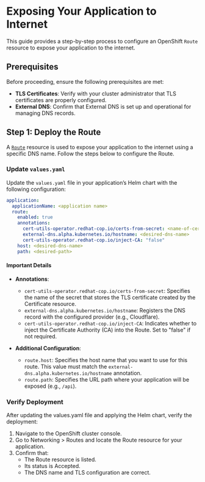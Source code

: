 # Exposing Your Application to Internet

This guide provides a step-by-step process to configure an OpenShift `Route` resource to expose your application to the internet.

## Prerequisites

Before proceeding, ensure the following prerequisites are met:
- **TLS Certificates**: Verify with your cluster administrator that TLS certificates are properly configured.
- **External DNS**: Confirm that External DNS is set up and operational for managing DNS records.

## Step 1: Deploy the Route

A [`Route`](https://docs.openshift.com/container-platform/4.17/networking/routes/route-configuration.html) resource is used to expose your application to the internet using a specific DNS name. Follow the steps below to configure the Route.

### Update `values.yaml`

Update the `values.yaml` file in your application’s Helm chart with the following configuration:

```yaml
application:
  applicationName: <application name>
  route:
    enabled: true
    annotations:
      cert-utils-operator.redhat-cop.io/certs-from-secret: <name-of-certificate-secret>
      external-dns.alpha.kubernetes.io/hostname: <desired-dns-name>
      cert-utils-operator.redhat-cop.io/inject-CA: "false"
    host: <desired-dns-name>
    path: <desired-path>
```

#### Important Details

- **Annotations**:
    - `cert-utils-operator.redhat-cop.io/certs-from-secret`: Specifies the name of the secret that stores the TLS certificate created by the Certificate resource.
    - `external-dns.alpha.kubernetes.io/hostname`: Registers the DNS record with the configured provider (e.g., Cloudflare).
    - `cert-utils-operator.redhat-cop.io/inject-CA`: Indicates whether to inject the Certificate Authority (CA) into the Route. Set to "false" if not required.

- **Additional Configuration**:
    - `route.host`: Specifies the host name that you want to use for this route. This value must match the `external-dns.alpha.kubernetes.io/hostname` annotation.
    - `route.path`:  Specifies the URL path where your application will be exposed (e.g., `/api`).

### Verify Deployment

After updating the values.yaml file and applying the Helm chart, verify the deployment:

1. Navigate to the OpenShift cluster console.
1. Go to Networking > Routes and locate the Route resource for your application.
1. Confirm that:
   - The Route resource is listed.
   - Its status is Accepted.
   - The DNS name and TLS configuration are correct.
